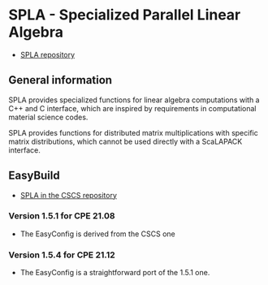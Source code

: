 # SPLA - Specialized Parallel Linear Algebra

  * [SPLA repository](https://github.com/eth-cscs/spla)

## General information

SPLA provides specialized functions for linear algebra computations with a C++
and C interface, which are inspired by requirements in computational material
science codes.

SPLA provides functions for distributed matrix multiplications with specific 
matrix distributions, which cannot be used directly with a ScaLAPACK interface.

## EasyBuild

  * [SPLA in the CSCS repository](https://github.com/easybuilders/CSCS/tree/master/easybuild/easyconfigs/s/SPLA)

### Version 1.5.1 for CPE 21.08

  * The EasyConfig is derived from the CSCS one

### Version 1.5.4 for CPE 21.12

  * The EasyConfig is a straightforward port of the 1.5.1 one.
